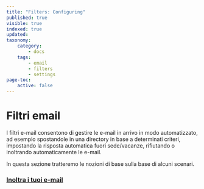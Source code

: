 ```yaml
---
title: "Filters: Configuring"
published: true
visible: true
indexed: true
updated:
taxonomy:
    category:
        - docs
    tags:
        - email
        - filters
        - settings
page-toc:
    active: false
---
```


# Filtri email

I filtri e-mail consentono di gestire le e-mail in arrivo in modo automatizzato, ad esempio spostandole in una directory in base a determinati criteri, impostando la risposta automatica fuori sede/vacanze, rifiutando o inoltrando automaticamente le e-mail.

In questa sezione tratteremo le nozioni di base sulla base di alcuni scenari.


### [Inoltra i tuoi e-mail](forward)
